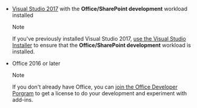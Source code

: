 - [Visual Studio 2017](https://www.visualstudio.com/vs/) with the **Office/SharePoint development** workload installed

    > [!NOTE]
    > If you've previously installed Visual Studio 2017, [use the Visual Studio Installer](https://docs.microsoft.com/visualstudio/install/modify-visual-studio) to ensure that the **Office/SharePoint development** workload is installed. 

- Office 2016 or later
    
    > [!NOTE]
    > If you don't already have Office, you can [join the Office Developer Porgram](https://developer.microsoft.com/en-us/office/dev-program) to get a license to do your development and experiment with add-ins.
